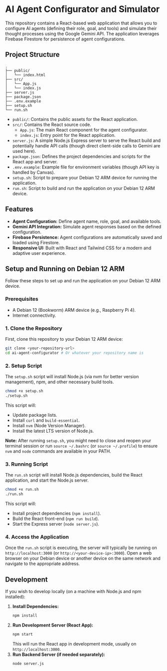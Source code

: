 # AI Agent Configurator and Simulator

This repository contains a React-based web application that allows you to configure AI agents (defining their role, goal, and tools) and simulate their thought processes using the Google Gemini API. The application leverages Firebase Firestore for persistence of agent configurations.

## Project Structure

```
.
├── public/
│   └── index.html
├── src/
│   └── App.js
│   └── index.js
├── server.js
├── package.json
├── .env.example
├── setup.sh
└── run.sh
```

-   `public/`: Contains the public assets for the React application.
-   `src/`: Contains the React source code.
    -   `App.js`: The main React component for the agent configurator.
    -   `index.js`: Entry point for the React application.
-   `server.js`: A simple Node.js Express server to serve the React build and potentially handle API calls (though direct client-side calls to Gemini are used here).
-   `package.json`: Defines the project dependencies and scripts for the React app and server.
-   `.env.example`: Example file for environment variables (though API key is handled by Canvas).
-   `setup.sh`: Script to prepare your Debian 12 ARM device for running the application.
-   `run.sh`: Script to build and run the application on your Debian 12 ARM device.

## Features

-   **Agent Configuration:** Define agent name, role, goal, and available tools.
-   **Gemini API Integration:** Simulate agent responses based on the defined configuration.
-   **Firebase Persistence:** Agent configurations are automatically saved and loaded using Firestore.
-   **Responsive UI:** Built with React and Tailwind CSS for a modern and adaptive user experience.

## Setup and Running on Debian 12 ARM

Follow these steps to set up and run the application on your Debian 12 ARM device.

### Prerequisites

-   A Debian 12 (Bookworm) ARM device (e.g., Raspberry Pi 4).
-   Internet connectivity.

### 1. Clone the Repository

First, clone this repository to your Debian 12 ARM device:

```bash
git clone <your-repository-url>
cd ai-agent-configurator # Or whatever your repository name is
```

### 2. Setup Script

The `setup.sh` script will install Node.js (via nvm for better version management), npm, and other necessary build tools.

```bash
chmod +x setup.sh
./setup.sh
```

This script will:
-   Update package lists.
-   Install `curl` and `build-essential`.
-   Install `nvm` (Node Version Manager).
-   Install the latest LTS version of Node.js.

**Note:** After running `setup.sh`, you might need to close and reopen your terminal session or run `source ~/.bashrc` (or `source ~/.profile`) to ensure `nvm` and `node` commands are available in your PATH.

### 3. Running Script

The `run.sh` script will install Node.js dependencies, build the React application, and start the Node.js server.

```bash
chmod +x run.sh
./run.sh
```

This script will:
-   Install project dependencies (`npm install`).
-   Build the React front-end (`npm run build`).
-   Start the Express server (`node server.js`).

### 4. Access the Application

Once the `run.sh` script is executing, the server will typically be running on `http://localhost:3000` (or `http://<your-device-ip>:3000`).
Open a web browser on your Debian device or another device on the same network and navigate to the appropriate address.

## Development

If you wish to develop locally (on a machine with Node.js and npm installed):

1.  **Install Dependencies:**
    ```bash
    npm install
    ```
2.  **Run Development Server (React App):**
    ```bash
    npm start
    ```
    This will run the React app in development mode, usually on `http://localhost:3000`.
3.  **Run Backend Server (if needed separately):**
    ```bash
    node server.js
    ```
